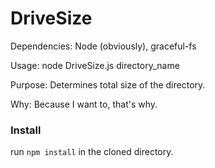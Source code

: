 # DriveSize

Dependencies: Node (obviously), graceful-fs

Usage: node DriveSize.js directory_name

Purpose: Determines total size of the directory.

Why: Because I want to, that's why.

### Install
run `npm install` in the cloned directory.

